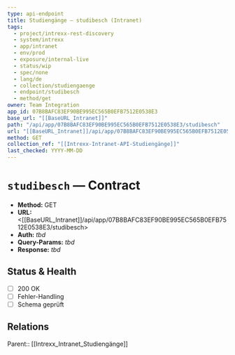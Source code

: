```yaml
---
type: api-endpoint
title: Studiengänge — studibesch (Intranet)
tags:
  - project/intrexx-rest-discovery
  - system/intrexx
  - app/intranet
  - env/prod
  - exposure/internal-live
  - status/wip
  - spec/none
  - lang/de
  - collection/studiengaenge
  - endpoint/studibesch
  - method/get
owner: Team Integration
app_id: 07B8BAFC83EF90BE995EC565B0EFB7512E0538E3
base_url: "[[BaseURL_Intranet]]"
path: "/api/app/07B8BAFC83EF90BE995EC565B0EFB7512E0538E3/studibesch"
url: "[[BaseURL_Intranet]]/api/app/07B8BAFC83EF90BE995EC565B0EFB7512E0538E3/studibesch"
method: GET
collection_ref: "[[Intrexx-Intranet-API-Studiengänge]]"
last_checked: YYYY-MM-DD
---
```


# `studibesch` — Contract
- **Method:** GET  
- **URL:** <[[BaseURL_Intranet]]/api/app/07B8BAFC83EF90BE995EC565B0EFB7512E0538E3/studibesch>  
- **Auth:** _tbd_  
- **Query-Params:** _tbd_  
- **Response:** _tbd_

## Status & Health
- [ ] 200 OK
- [ ] Fehler-Handling
- [ ] Schema geprüft

## Relations
Parent:: [[Intrexx_Intranet_Studiengänge]]
